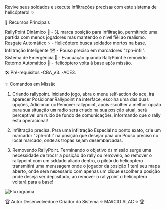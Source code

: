 Revive seus soldados e execute infiltrações precisas com este sistema de helicóptero! ✨

🌟 Recursos Principais

RallyPoint Dinâmico 🎯     - SL marca posição para infiltração, permitindo uma partida com menos jogadores mas mantendo o nivel fiél ao realismo.
Resgate Automático ⚡      - Helicóptero busca soldados mortos na base.
Infiltração Inteligente 🗺️ - Pouso preciso em marcadores "zph-infil".
Sistema de Emergência 🚨   - Evacuação quando RallyPoint é removido.
Retorno Automático 🔄      - Helicóptero volta à base após missão.

🛠️ Pré-requisitos
-CBA_A3.
-ACE3.

✨ Comandos em Missão

1) Criando rallypoint.
  Iniciando jogo, abra o menu self-action do ace, irá aparecer Posicionar Rallypoint na interface, escolha uma das duas opções, Adicionar ou Remover rallypoint, apois escolher
  a melhor opção para sua situação um radio será criado na sua posição atual, será perceptivel um ruido de fundo de comunicações, informando que o rally esta operacional!

2) Infiltração precisa.
  Para uma infiltração Especial no ponto exato, crie um marcador "zph-infil"	na posição que desejar para um Pouso preciso no local marcado, onde as tropas sejam desembarcadas.

3) Removendo RallyPoint.
   Terminando o objetivo da missão surge uma necessidade de trocar a posição do rally ou removelo, ao remover o rallypoint com um soldado aliado dentro, o piloto do helicoptero
   transmitirá uma menssagem onde o jogador da posição 1 terá seu mapa aberto, onde sera necessario com apenas um clique escolher a posição onde deseja ser depositado, ao remover
   o rallypoint o helicoptero voltará para a base!

![Fluxograma](https://github.com/user-attachments/assets/33b655cf-584d-4ac5-b5a1-8ebce967cccc)


🏆 Autor Desenvolvedor e Criador do Sistema ⭐ MARCIO ALAC ⭐ 🏆
